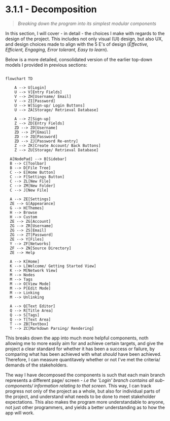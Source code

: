 # 3.1.1 - Decomposition

> _Breaking down the program into its simplest modular components_

In this section, I will cover - in detail - the choices I make with regards to the design of the project. This includes not only visual (UI) design, but also UX, and design choices made to align with the 5 E's of design (_Effective, Efficient, Engaging, Error tolerant, Easy to learn_).

Below is a more detailed, consolidated version of the earlier top-down models I provided in previous sections:

```mermaid

flowchart TD

	A --> U[Login]
	U --> V[Entry Fields]
	V --> ZH[Username/ Email]
	V --> ZI[Password]
	U --> W[Sign-up/ Login Buttons]
	U --> ZA[Storage/ Retrieval Database]

	A --> Z[Sign-up]
	Z --> ZD[Entry Fields]
	ZD --> ZO[Username]
	ZD --> ZP[Email]
	ZD --> ZQ[Password]
	ZD --> ZJ[Password Re-entry]
	Z --> ZK[Create Account/ Back Buttons]
	Z --> ZU[Storage/ Retrieval Database]

  A[NodePad] --> B[Sidebar]
  B --> C[Toolbar]
  B --> D[File Tree]
  C --> E[Home Button]
  C --> F[Settings Button]
  C --> ZL[New File]
  C --> ZM[New Folder]
  C --> J[New File]

  A --> ZE[Settings]
  ZE --> G[Appearance]
  G --> H[Themes]
  H --> Browse
  H --> Custom
  ZE --> ZG[Account]
  ZG --> ZR[Username]
  ZG --> ZS[Email]
  ZG --> ZT[Password]
  ZE --> Y[Files]
  Y --> ZF[Networks]
  ZF --> ZN[Source Directory]
  ZE --> Help

  A --> K[Home]
  K --> L[Welcome/ Getting Started View]
  K --> M[Network View]
  M --> Nodes
  M --> Tags
  M --> O[View Mode]
  M --> P[Edit Mode]
  M --> Linking
  M --> Unlinking

  A --> Q[Text Editor]
  Q --> R[Title Area]
  Q --> S[Tags]
  Q --> T[Text Area]
  T --> ZB[Textbox]
  T --> ZC[Markdown Parsing/ Rendering]
```

This breaks down the app into much more helpful components, noth allowing me to more easily aim for and achieve certain targets, and give the project a clear standard for whether it has been a success or failure, by comparing what has been achieved with what _should_ have been achieved. Therefore, I can measure quantitavely whether or not I've met the criteria/ demands of the stakeholders.

The way I have decomposed the components is such that each main branch represents a different page/ screen - _i.e the 'Login' branch contains all sub-components/ information relating to that screen_. This way, I can track progress not only of the project as a whole, but also for individual parts of the project, and understand what needs to be done to meet stakeholder expectations. This also makes the program more understandable to anyone, not just other programmers, and yields a better understanding as to how the app will work.
